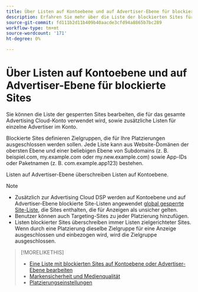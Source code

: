```yaml
---
title: Über Listen auf Kontoebene und auf Advertiser-Ebene für blockierte Sites
description: Erfahren Sie mehr über die Liste der blockierten Sites für ein Konto oder einen Advertiser.
source-git-commit: fd111b2d11b409b40aacde3cfd94a8865b7bc289
workflow-type: tm+mt
source-wordcount: '171'
ht-degree: 0%

---
```


# Über Listen auf Kontoebene und auf Advertiser-Ebene für blockierte Sites

Sie können die Liste der gesperrten Sites bearbeiten, die für das gesamte Advertising Cloud-Konto verwendet wird, sowie zusätzliche Listen für einzelne Advertiser im Konto.

Blockierte Sites definieren Zielgruppen, die für Ihre Platzierungen ausgeschlossen werden sollen. Jede Liste kann aus Website-Domänen der obersten Ebene und einer beliebigen Ebene von Subdomains (z. B. beispiel.com, my.example.com oder my.new.example.com) sowie App-IDs oder Paketnamen (z. B. com.example.app123) bestehen.

Listen auf Advertiser-Ebene überschreiben Listen auf Kontoebene.

>[!NOTE]
>
>* Zusätzlich zur Advertising Cloud DSP werden auf Kontoebene und auf Advertiser-Ebene blockierte Site-Listen angewendet [global gesperrte Site-Liste](/help/dsp/introduction/features/brand-safety-media-quality.md), die Sites enthalten, die für Anzeigen als unsicher gelten.
>* Benutzer können auch Targeting-Sites zu jeder Platzierung hinzufügen.
>* Listen blockierter Sites überschreiben immer Listen zielgerichteter Sites. Wenn durch eine Platzierung dieselbe Zielgruppe für eine Anzeige ausgeschlossen und einbezogen wird, wird die Zielgruppe ausgeschlossen.


>[!MORELIKETHIS]
>
>* [Eine Liste mit blockierten Sites auf Kontoebene oder Advertiser-Ebene bearbeiten](/help/dsp/admin/blocked-sites-list-edit.md)
>* [Markensicherheit und Medienqualität](/help/dsp/introduction/features/brand-safety-media-quality.md)
>* [Platzierungseinstellungen](/help/dsp/campaign-management/placements/placement-settings.md)

